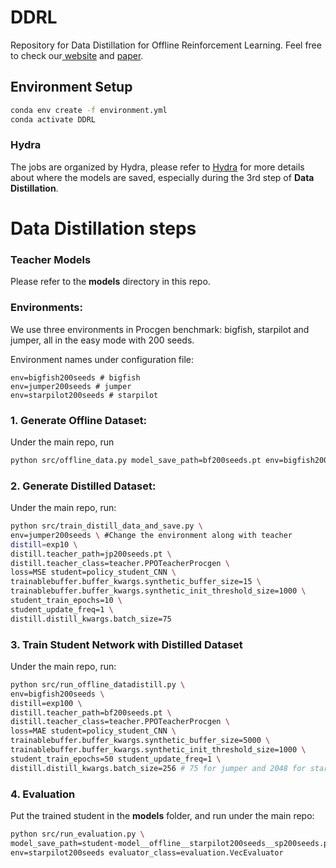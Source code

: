 # DDRL

Repository for Data Distillation for Offline Reinforcement Learning. Feel free to check our[ website](https://datasetdistillation4rl.github.io) and [paper](https://openreview.net/forum?id=yf11dMbvMV).

## Environment Setup

```bash
conda env create -f environment.yml
conda activate DDRL
```

### Hydra

The jobs are organized by Hydra, please refer to [Hydra](https://hydra.cc/docs/intro/) for more details about where the models are saved, especially during the 3rd step of **Data Distillation**.

# Data Distillation steps

### Teacher Models

Please refer to the **models** directory in this repo.

### Environments:

We use three environments in Procgen benchmark: bigfish, starpilot and jumper, all in the easy mode with 200 seeds.

Environment names under configuration file:

```
env=bigfish200seeds # bigfish
env=jumper200seeds # jumper
env=starpilot200seeds # starpilot
```

### 1. Generate Offline Dataset:

Under the main repo, run

```bash
python src/offline_data.py model_save_path=bf200seeds.pt env=bigfish200seeds model_class=teacher.PPOTeacherProcgen
```

### 2. Generate Distilled Dataset:

Under the main repo, run:

```bash
python src/train_distill_data_and_save.py \
env=jumper200seeds \ #Change the environment along with teacher 
distill=exp10 \
distill.teacher_path=jp200seeds.pt \
distill.teacher_class=teacher.PPOTeacherProcgen \
loss=MSE student=policy_student_CNN \
trainablebuffer.buffer_kwargs.synthetic_buffer_size=15 \
trainablebuffer.buffer_kwargs.synthetic_init_threshold_size=1000 \
student_train_epochs=10 \
student_update_freq=1 \
distill.distill_kwargs.batch_size=75
```

### 3. Train Student Network with Distilled Dataset

Under the main repo, run:

```bash
python src/run_offline_datadistill.py \
env=bigfish200seeds \
distill=exp100 \
distill.teacher_path=bf200seeds.pt \
distill.teacher_class=teacher.PPOTeacherProcgen \
loss=MAE student=policy_student_CNN \
trainablebuffer.buffer_kwargs.synthetic_buffer_size=5000 \
trainablebuffer.buffer_kwargs.synthetic_init_threshold_size=1000 \
student_train_epochs=50 student_update_freq=1 \
distill.distill_kwargs.batch_size=256 # 75 for jumper and 2048 for starpilot
```

### 4. Evaluation

Put the trained student in the **models** folder, and run under the main repo:

```bash
python src/run_evaluation.py \
model_save_path=student-model__offline__starpilot200seeds__sp200seeds.pt__policy-student-CNN__CNN0__MAE__adam0__batch_buffer100__batch_trainablebuffer100__exp100.pt \
env=starpilot200seeds evaluator_class=evaluation.VecEvaluator
```
